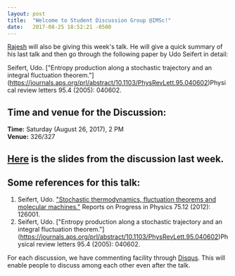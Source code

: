 ```yaml
---
layout: post
title:  "Welcome to Student Discussion Group @IMSc!"
date:   2017-08-25 18:52:21 -0500
---
```


[Rajesh](https://rajeshrinet.github.io/) will also be giving this week's talk. He will give a quick summary of his last talk and then go through the following paper by Udo Seifert in detail:  

Seifert, Udo. ["Entropy production along a stochastic trajectory and an integral fluctuation theorem."]
(https://journals.aps.org/prl/abstract/10.1103/PhysRevLett.95.040602)Physical review letters 95.4 (2005): 040602.

## Time and venue for the Discussion:
**Time:** Saturday (August 26, 2017), 2 PM  
**Venue:** 326/327  

## [Here](https://www.imsc.res.in/~vinayv/discussion/stochasticThermodynamics.pdf) is the slides from the discussion last week.

## Some references for this talk:

1. Seifert, Udo. ["Stochastic thermodynamics, fluctuation theorems and molecular machines."](http://iopscience.iop.org/article/10.1088/0034-4885/75/12/126001/meta) Reports on Progress in Physics 75.12 (2012): 126001.
2. Seifert, Udo. ["Entropy production along a stochastic trajectory and an integral fluctuation theorem."]
(https://journals.aps.org/prl/abstract/10.1103/PhysRevLett.95.040602)Physical review letters 95.4 (2005): 040602.

For each discussion, we have commenting facility through [Disqus](https://disqus.com/). This will enable people to discuss among each other even after the talk.
